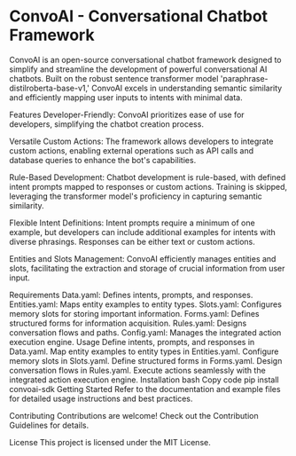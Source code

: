 # ConvoAI - Conversational Chatbot Framework
ConvoAI is an open-source conversational chatbot framework designed to simplify and streamline the development of powerful conversational AI chatbots. Built on the robust sentence transformer model 'paraphrase-distilroberta-base-v1,' ConvoAI excels in understanding semantic similarity and efficiently mapping user inputs to intents with minimal data.

Features
Developer-Friendly: ConvoAI prioritizes ease of use for developers, simplifying the chatbot creation process.

Versatile Custom Actions: The framework allows developers to integrate custom actions, enabling external operations such as API calls and database queries to enhance the bot's capabilities.

Rule-Based Development: Chatbot development is rule-based, with defined intent prompts mapped to responses or custom actions. Training is skipped, leveraging the transformer model's proficiency in capturing semantic similarity.

Flexible Intent Definitions: Intent prompts require a minimum of one example, but developers can include additional examples for intents with diverse phrasings. Responses can be either text or custom actions.

Entities and Slots Management: ConvoAI efficiently manages entities and slots, facilitating the extraction and storage of crucial information from user input.

Requirements
Data.yaml: Defines intents, prompts, and responses.
Entities.yaml: Maps entity examples to entity types.
Slots.yaml: Configures memory slots for storing important information.
Forms.yaml: Defines structured forms for information acquisition.
Rules.yaml: Designs conversation flows and paths.
Config.yaml: Manages the integrated action execution engine.
Usage
Define intents, prompts, and responses in Data.yaml.
Map entity examples to entity types in Entities.yaml.
Configure memory slots in Slots.yaml.
Define structured forms in Forms.yaml.
Design conversation flows in Rules.yaml.
Execute actions seamlessly with the integrated action execution engine.
Installation
bash
Copy code
pip install convoai-sdk
Getting Started
Refer to the documentation and example files for detailed usage instructions and best practices.

Contributing
Contributions are welcome! Check out the Contribution Guidelines for details.

License
This project is licensed under the MIT License.
